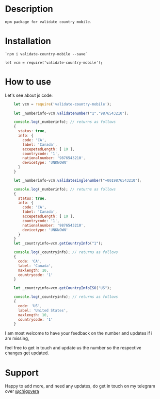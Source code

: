 # Description
    npm package for validate country mobile.
# Installation
    `npm i validate-country-mobile --save`
        
    let vcm = require('validate-country-mobile');

# How to use
Let's see about js code:
```js
    let vcm = require('validate-country-mobile');
    
    let _numberinfo=vcm.validatenumber("1","9876543210");

    console.log(_numberinfo); // returns as follows
    {
      status: true,
      info: {
        code: 'CA',
        label: 'Canada',
        accepetedLength: [ 10 ],
        countrycode: '1',
        nationalnumber: '9876543210',
        devicetype: 'UNKNOWN'
      }
    }

    let _numberinfo=vcm.validatesinglenumber("+0019876543210");

    console.log(_numberinfo); // returns as follows
    {
      status: true,
      info: {
        code: 'CA',
        label: 'Canada',
        accepetedLength: [ 10 ],
        countrycode: '1',
        nationalnumber: '9876543210',
        devicetype: 'UNKNOWN'
      }
    }
    let _countryinfo=vcm.getCountryInfo("1");

    console.log(_countryinfo); // returns as follows
    {
      code: 'CA',
      label: 'Canada',
      maxlength: 10,
      countrycode: '1'
    }

    let _countryinfo=vcm.getCountryInfoISO("US");

    console.log(_countryinfo); // returns as follows
    {
      code: 'US',
      label: 'United States',
      maxlength: 10,
      countrycode: '1'
    }

```

I am most welcome to have your feedback on the number and updates if i am missing, 


feel free to get in touch and update us the number so the respective changes get updated.

# Support

Happy to add more, and need any updates, do get in touch on my telegram over [@chigovera](https://t.me/chigovera)
